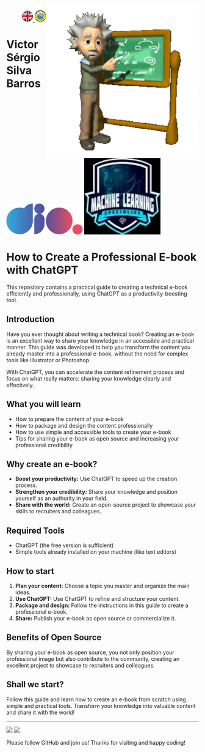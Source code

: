 <img src="./img/gif v1.gif" min-width="400px" max-width="400px" width="400px" align="right" alt="Computador iuriCode">
<p>
  <div align="right"> 
<a href="./readme.md"> <img src="./img/LogoUK.png" alt="Logo UK" width="30"/></a><a href="./leiame.md"> <img src="./img/logoBrazil.png" alt="Logo Brasil" width="30"/> </a>
</div>
  <H1><b> Victor Sérgio Silva Barros </b> </H1>
  
</p> 


<img src="./img/dio.png" alt="DIO Logo" width="200"/>
<img src="./img/LogoMLS.jpg" alt="Machine Learning Specialist Logo" width="200"/>

# How to Create a Professional E-book with ChatGPT

This repository contains a practical guide to creating a technical e-book efficiently and professionally, using ChatGPT as a productivity-boosting tool.

## Introduction

Have you ever thought about writing a technical book? Creating an e-book is an excellent way to share your knowledge in an accessible and practical manner. This guide was developed to help you transform the content you already master into a professional e-book, without the need for complex tools like Illustrator or Photoshop.

With ChatGPT, you can accelerate the content refinement process and focus on what really matters: sharing your knowledge clearly and effectively.

## What you will learn

- How to prepare the content of your e-book
- How to package and design the content professionally
- How to use simple and accessible tools to create your e-book
- Tips for sharing your e-book as open source and increasing your professional credibility

## Why create an e-book?

- **Boost your productivity:** Use ChatGPT to speed up the creation process.
- **Strengthen your credibility:** Share your knowledge and position yourself as an authority in your field.
- **Share with the world:** Create an open-source project to showcase your skills to recruiters and colleagues.

## Required Tools

- ChatGPT (the free version is sufficient)
- Simple tools already installed on your machine (like text editors)

## How to start

1. **Plan your content:** Choose a topic you master and organize the main ideas.
2. **Use ChatGPT:** Use ChatGPT to refine and structure your content.
3. **Package and design:** Follow the instructions in this guide to create a professional e-book.
4. **Share:** Publish your e-book as open source or commercialize it.

## Benefits of Open Source

By sharing your e-book as open source, you not only position your professional image but also contribute to the community, creating an excellent project to showcase to recruiters and colleagues.

## Shall we start?

Follow this guide and learn how to create an e-book from scratch using simple and practical tools. Transform your knowledge into valuable content and share it with the world!

---

<p align="left">
  <a href="mailto:vicssb@gmail.com" alt="Gmail" target="_blank">
  <img src="https://img.shields.io/badge/-Gmail-FF0000?style=flat-square&labelColor=FF0000&logo=gmail&logoColor=white&link=mailto:vicssb@gmail.com" /></a>

  <a href="https://www.linkedin.com/in/victor-sergio-silva-barros/" alt="Linkedin" target="_blank">
  <img src="https://img.shields.io/badge/-Linkedin-0e76a8?style=flat-square&logo=Linkedin&logoColor=white&link=https://www.linkedin.com/in/victor-sergio-silva-barros/" /></a>


<p>Please follow GitHub and join us!
Thanks for visiting and happy coding!</p>
